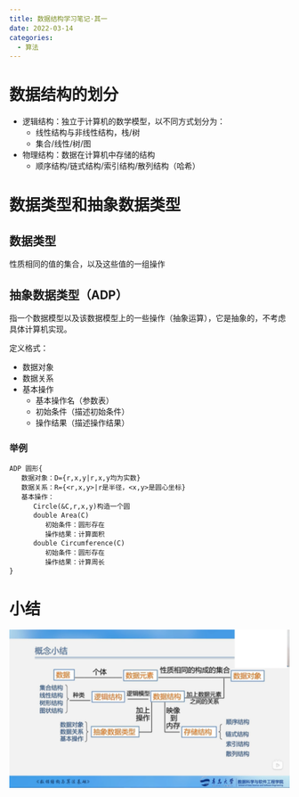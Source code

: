 ```yaml
---
title: 数据结构学习笔记·其一
date: 2022-03-14
categories:
  - 算法
---
```


# 数据结构的划分

- 逻辑结构：独立于计算机的数学模型，以不同方式划分为：
    - 线性结构与非线性结构，栈/树
    - 集合/线性/树/图
- 物理结构：数据在计算机中存储的结构
    - 顺序结构/链式结构/索引结构/散列结构（哈希）

# 数据类型和抽象数据类型

## 数据类型

性质相同的值的集合，以及这些值的一组操作

## 抽象数据类型（ADP）

指一个数据模型以及该数据模型上的一些操作（抽象运算），它是抽象的，不考虑具体计算机实现。

定义格式：

- 数据对象
- 数据关系
- 基本操作
    - 基本操作名（参数表）
    - 初始条件（描述初始条件）
    - 操作结果（描述操作结果）

### 举例

```
ADP 圆形{
   数据对象：D={r,x,y|r,x,y均为实数}
   数据关系：R={<r,x,y>|r是半径，<x,y>是圆心坐标}
   基本操作：
      Circle(&C,r,x,y)构造一个圆
      double Area(C)
         初始条件：圆形存在
         操作结果：计算面积
      double Circumference(C)
         初始条件：圆形存在
         操作结果：计算周长
}
```

# 小结

![](images/3b1126.png)
